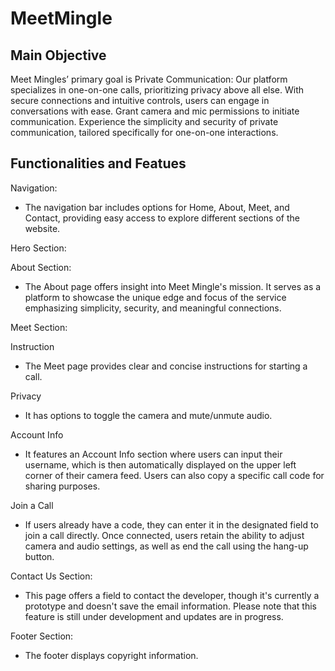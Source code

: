 # MeetMingle

## Main Objective

 Meet Mingles’ primary goal is Private Communication: Our platform specializes in one-on-one calls, prioritizing privacy above all else. With secure connections and intuitive controls, users can engage in conversations with ease. Grant camera and mic permissions to initiate communication. Experience the simplicity and security of private communication, tailored specifically for one-on-one interactions.

 ## Functionalities and Featues

 Navigation:
 - The navigation bar includes options for Home, About, Meet, and Contact, providing easy access to explore different sections of the website.

 Hero Section:

About Section:
- The About page offers insight into Meet Mingle's mission. It serves as a platform to showcase the unique edge and focus of the service emphasizing simplicity, security, and meaningful connections.

Meet Section:

Instruction
- The Meet page provides clear and concise instructions for starting a call.

Privacy
- It has options to toggle the camera and mute/unmute audio.
 
Account Info

- It features an Account Info section where users can input their username, which is then automatically displayed on the upper left corner of their camera feed. Users can also copy a specific call code for sharing purposes.

Join a Call
- If users already have a code, they can enter it in the designated field to join a call directly. Once connected, users retain the ability to adjust camera and audio settings, as well as end the call using the hang-up button.

Contact Us Section:
- This page offers a field to contact the developer, though it's currently a prototype and doesn't save the email information. Please note that this feature is still under development and updates are in progress.

Footer Section:
- The footer displays copyright information.

